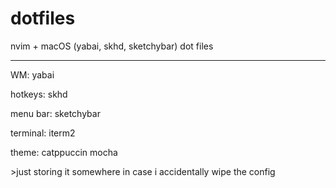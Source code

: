 # dotfiles
nvim + macOS (yabai, skhd, sketchybar) dot files

----------------------

WM: yabai

hotkeys: skhd

menu bar: sketchybar

terminal: iterm2

theme: catppuccin mocha


\>just storing it somewhere in case i accidentally wipe the config
